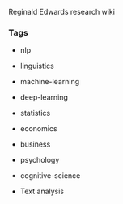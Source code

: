 Reginald Edwards research wiki

### Tags
* nlp

* linguistics

* machine-learning

* deep-learning

* statistics

* economics

* business

* psychology

* cognitive-science

* Text analysis 